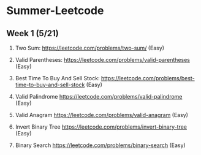 # Summer-Leetcode

## Week 1 (5/21)

1. Two Sum: https://leetcode.com/problems/two-sum/ (Easy)

2. Valid Parentheses: https://leetcode.com/problems/valid-parentheses (Easy)

3. Best Time To Buy And Sell Stock: https://leetcode.com/problems/best-time-to-buy-and-sell-stock (Easy)

4. Valid Palindrome https://leetcode.com/problems/valid-palindrome (Easy)

5. Valid Anagram https://leetcode.com/problems/valid-anagram (Easy)

6. Invert Binary Tree https://leetcode.com/problems/invert-binary-tree  (Easy)
 
7. Binary Search https://leetcode.com/problems/binary-search (Easy) 

